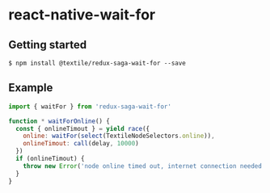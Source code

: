 # react-native-wait-for

## Getting started

`$ npm install @textile/redux-saga-wait-for --save`

## Example

```js
import { waitFor } from 'redux-saga-wait-for'

function * waitForOnline() {
  const { onlineTimout } = yield race({
    online: waitFor(select(TextileNodeSelectors.online)),
    onlineTimout: call(delay, 10000)
  })
  if (onlineTimout) {
    throw new Error('node online timed out, internet connection needed')
  }
}
```
